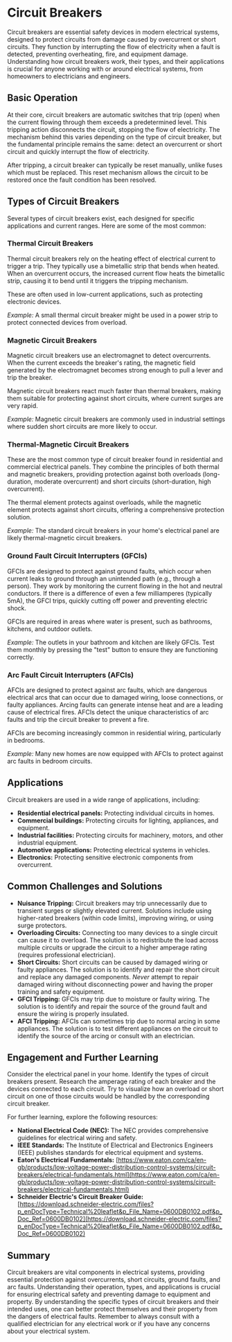 # Circuit Breakers

Circuit breakers are essential safety devices in modern electrical systems, designed to protect circuits from damage caused by overcurrent or short circuits. They function by interrupting the flow of electricity when a fault is detected, preventing overheating, fire, and equipment damage. Understanding how circuit breakers work, their types, and their applications is crucial for anyone working with or around electrical systems, from homeowners to electricians and engineers.

## Basic Operation

At their core, circuit breakers are automatic switches that trip (open) when the current flowing through them exceeds a predetermined level. This tripping action disconnects the circuit, stopping the flow of electricity. The mechanism behind this varies depending on the type of circuit breaker, but the fundamental principle remains the same: detect an overcurrent or short circuit and quickly interrupt the flow of electricity.

After tripping, a circuit breaker can typically be reset manually, unlike fuses which must be replaced. This reset mechanism allows the circuit to be restored once the fault condition has been resolved.

## Types of Circuit Breakers

Several types of circuit breakers exist, each designed for specific applications and current ranges. Here are some of the most common:

### Thermal Circuit Breakers

Thermal circuit breakers rely on the heating effect of electrical current to trigger a trip. They typically use a bimetallic strip that bends when heated. When an overcurrent occurs, the increased current flow heats the bimetallic strip, causing it to bend until it triggers the tripping mechanism.

These are often used in low-current applications, such as protecting electronic devices.

*Example:* A small thermal circuit breaker might be used in a power strip to protect connected devices from overload.

### Magnetic Circuit Breakers

Magnetic circuit breakers use an electromagnet to detect overcurrents. When the current exceeds the breaker's rating, the magnetic field generated by the electromagnet becomes strong enough to pull a lever and trip the breaker.

Magnetic circuit breakers react much faster than thermal breakers, making them suitable for protecting against short circuits, where current surges are very rapid.

*Example:* Magnetic circuit breakers are commonly used in industrial settings where sudden short circuits are more likely to occur.

### Thermal-Magnetic Circuit Breakers

These are the most common type of circuit breaker found in residential and commercial electrical panels. They combine the principles of both thermal and magnetic breakers, providing protection against both overloads (long-duration, moderate overcurrent) and short circuits (short-duration, high overcurrent).

The thermal element protects against overloads, while the magnetic element protects against short circuits, offering a comprehensive protection solution.

*Example:* The standard circuit breakers in your home's electrical panel are likely thermal-magnetic circuit breakers.

### Ground Fault Circuit Interrupters (GFCIs)

GFCIs are designed to protect against ground faults, which occur when current leaks to ground through an unintended path (e.g., through a person). They work by monitoring the current flowing in the hot and neutral conductors. If there is a difference of even a few milliamperes (typically 5mA), the GFCI trips, quickly cutting off power and preventing electric shock.

GFCIs are required in areas where water is present, such as bathrooms, kitchens, and outdoor outlets.

*Example:* The outlets in your bathroom and kitchen are likely GFCIs. Test them monthly by pressing the "test" button to ensure they are functioning correctly.

### Arc Fault Circuit Interrupters (AFCIs)

AFCIs are designed to protect against arc faults, which are dangerous electrical arcs that can occur due to damaged wiring, loose connections, or faulty appliances. Arcing faults can generate intense heat and are a leading cause of electrical fires. AFCIs detect the unique characteristics of arc faults and trip the circuit breaker to prevent a fire.

AFCIs are becoming increasingly common in residential wiring, particularly in bedrooms.

*Example:* Many new homes are now equipped with AFCIs to protect against arc faults in bedroom circuits.

## Applications

Circuit breakers are used in a wide range of applications, including:

*   **Residential electrical panels:** Protecting individual circuits in homes.
*   **Commercial buildings:** Protecting circuits for lighting, appliances, and equipment.
*   **Industrial facilities:** Protecting circuits for machinery, motors, and other industrial equipment.
*   **Automotive applications:** Protecting electrical systems in vehicles.
*   **Electronics:** Protecting sensitive electronic components from overcurrent.

## Common Challenges and Solutions

*   **Nuisance Tripping:** Circuit breakers may trip unnecessarily due to transient surges or slightly elevated current. Solutions include using higher-rated breakers (within code limits), improving wiring, or using surge protectors.
*   **Overloading Circuits:** Connecting too many devices to a single circuit can cause it to overload. The solution is to redistribute the load across multiple circuits or upgrade the circuit to a higher amperage rating (requires professional electrician).
*   **Short Circuits:** Short circuits can be caused by damaged wiring or faulty appliances. The solution is to identify and repair the short circuit and replace any damaged components. *Never* attempt to repair damaged wiring without disconnecting power and having the proper training and safety equipment.
*   **GFCI Tripping:** GFCIs may trip due to moisture or faulty wiring. The solution is to identify and repair the source of the ground fault and ensure the wiring is properly insulated.
*   **AFCI Tripping:** AFCIs can sometimes trip due to normal arcing in some appliances. The solution is to test different appliances on the circuit to identify the source of the arcing or consult with an electrician.

## Engagement and Further Learning

Consider the electrical panel in your home. Identify the types of circuit breakers present. Research the amperage rating of each breaker and the devices connected to each circuit. Try to visualize how an overload or short circuit on one of those circuits would be handled by the corresponding circuit breaker.

For further learning, explore the following resources:

*   **National Electrical Code (NEC):** The NEC provides comprehensive guidelines for electrical wiring and safety.
*   **IEEE Standards:** The Institute of Electrical and Electronics Engineers (IEEE) publishes standards for electrical equipment and systems.
*   **Eaton's Electrical Fundamentals:** [https://www.eaton.com/ca/en-gb/products/low-voltage-power-distribution-control-systems/circuit-breakers/electrical-fundamentals.html](https://www.eaton.com/ca/en-gb/products/low-voltage-power-distribution-control-systems/circuit-breakers/electrical-fundamentals.html)
*   **Schneider Electric's Circuit Breaker Guide:** [https://download.schneider-electric.com/files?p_enDocType=Technical%20leaflet&p_File_Name=0600DB0102.pdf&p_Doc_Ref=0600DB0102](https://download.schneider-electric.com/files?p_enDocType=Technical%20leaflet&p_File_Name=0600DB0102.pdf&p_Doc_Ref=0600DB0102)

## Summary

Circuit breakers are vital components in electrical systems, providing essential protection against overcurrents, short circuits, ground faults, and arc faults. Understanding their operation, types, and applications is crucial for ensuring electrical safety and preventing damage to equipment and property. By understanding the specific types of circuit breakers and their intended uses, one can better protect themselves and their property from the dangers of electrical faults. Remember to always consult with a qualified electrician for any electrical work or if you have any concerns about your electrical system.